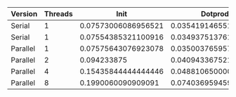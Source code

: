 | Version  | Threads |         Init        |       Dotprod        |         User         |         Sys          |       Elapsed        |      Speedup       |     Efficiency     |
|----------|---------|---------------------|----------------------|----------------------|----------------------|----------------------|--------------------|--------------------|
|  Serial  |    1    | 0.07573006086956521 | 0.03541914655172414  | 0.060774509803921566 | 0.052020408163265315 |  0.1182155172413793  |        1.0         |        1.0         |
|  Serial  |    1    | 0.07554385321100916 | 0.03493751376146789  | 0.06432710280373832  | 0.05405607476635515  |  0.1183047619047619  |        1.0         |        1.0         |
| Parallel |    1    | 0.07575643076923078 | 0.03500376595744681  | 0.06479245283018868  | 0.05476635514018691  | 0.12045652173913045  | 0.9821366265329448 | 0.9821366265329448 |
| Parallel |    2    |     0.094233875     | 0.04094336752136753  | 0.08607526881720429  | 0.07074509803921568  | 0.07903658536585366  | 1.4968354383876679 | 0.7484177191938339 |
| Parallel |    4    | 0.15435844444444446 | 0.048810650000000004 |       0.15559        | 0.09988571428571426  | 0.06586666666666667  | 1.7961249277038749 | 0.4490312319259687 |
| Parallel |    8    |  0.1990060090909091 | 0.07403695945945947  | 0.26479646017699116  | 0.14073786407766992  | 0.052471074380165315 |  2.25466627665399  | 0.2818332845817488 |